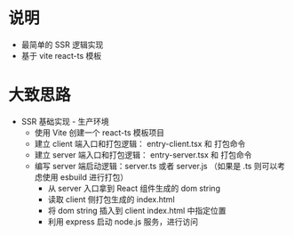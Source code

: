 # 说明
- 最简单的 SSR 逻辑实现
- 基于 vite react-ts 模板

# 大致思路
- SSR 基础实现 - 生产环境
  - 使用 Vite 创建一个 react-ts 模板项目
  - 建立 client 端入口和打包逻辑： entry-client.tsx 和 打包命令
  - 建立 server 端入口和打包逻辑： entry-server.tsx 和 打包命令
  - 编写 server 端启动逻辑：server.ts 或者 server.js （如果是 .ts 则可以考虑使用 esbuild 进行打包）
    - 从 server 入口拿到 React 组件生成的 dom string
    - 读取 client 侧打包生成的 index.html
    - 将 dom string 插入到 client index.html 中指定位置
    - 利用 express 启动 node.js 服务，进行访问
